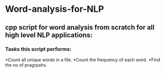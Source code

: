 # Word-analysis-for-NLP
## cpp script for word analysis from scratch for all high level NLP applications:
### Tasks this script performs:
*Count all unique words in a file.
*Count the frequency of each word.
*Find the no of pragrpahs.

